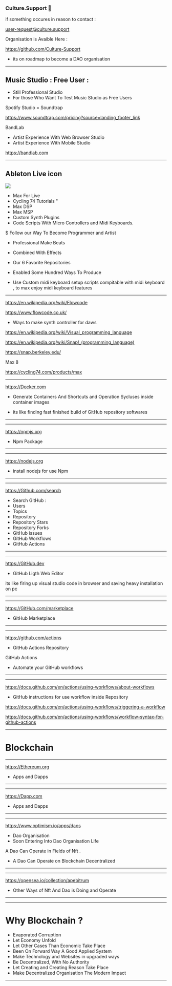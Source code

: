 ### Culture.Support 👋




if something occures in reason to contact :

user-request@culture.support






Organisation is Avaible Here : 


https://github.com/Culture-Support


- its on roadmap to become a DAO organisation 

---------

Music Studio : Free User :
--------
- Still Professional Studio 
- For those Who Want To Test Music Studio as Free Users

Spotify Studio = Soundtrap


https://www.soundtrap.com/pricing?source=landing_footer_link

BandLab 

- Artist Experience With Web Browser Studio
- Artist Experience With Mobile Studio

https://bandlab.com 


---------------



Ableton Live icon
-------------------
![](https://cloud.githubusercontent.com/assets/7797479/6123652/12002f48-b0fd-11e4-908c-804b7f02d2b4.png)


- Max For Live
- Cycling 74 Tutorials "
- Max DSP
- Max MSP
- Custom Synth Plugins
- Code Scripts With Micro Controllers and Midi Keyboards.



$ Follow our Way To Become Programmer and Artist 

- Professional Make Beats 
- Combined With Effects

- Our 6 Favorite Repositories
- Enabled Some Hundred Ways To Produce 
- Use Custom midi keyboard setup scripts compitable
with midi keyboard , to max enjoy midi keyboard features

----------





https://en.wikipedia.org/wiki/Flowcode



https://www.flowcode.co.uk/



- Ways to make synth controller for daws 


https://en.wikipedia.org/wiki/Visual_programming_language


https://en.wikipedia.org/wiki/Snap!_(programming_language)

https://snap.berkeley.edu/


Max 8

https://cycling74.com/products/max


------------


https://Docker.com

- Generate Containers And Shortcuts and Operation
Sycluses inside container images 


- its like finding fast finished build 
of GitHub repository softwares 

----------------




---------

https://npmjs.org

- Npm Package 

----------------




---------

https://nodejs.org

- install nodejs for use Npm

----------------



---------

https://Github.com/search

- Search GitHub : 
- Users
- Topics 
- Repository 
- Repository Stars 
- Repository Forks
- GitHub issues 
- GitHub Workflows
- GitHub Actions 

----------------



---------

https://GitHub.dev

- GitHub Ligth Web Editor

its like firing up visual studio code in browser
and saving heavy installation on pc 

----------------




---------

https://GitHub.com/marketplace

- GitHub Marketplace



----------------


---------

https://github.com/actions

- GitHub Actions Repository 


GitHub Actions

- Automate your GitHub workflows

----------------








---------

https://docs.github.com/en/actions/using-workflows/about-workflows

- GitHub instructions for use workflow inside
Repository

https://docs.github.com/en/actions/using-workflows/triggering-a-workflow

https://docs.github.com/en/actions/using-workflows/workflow-syntax-for-github-actions


----------------

# Blockchain 


---------

https://Ethereum.org

- Apps and Dapps  

----------------



---------

https://Dapp.com

- Apps and Dapps  

----------------


---------

https://www.optimism.io/apps/daos

- Dao Organisation 
- Soon Entering Into Dao Organisation Life

 A Dao Can Operate in Fields of Nft .
- A Dao Can Operate on Blockchain Decentralized 
----------------




---------

https://opensea.io/collection/apebitrum

- Other Ways of Nft And Dao is Doing and Operate 

----------------


---------



# Why Blockchain ?

- Evaporated Corruption
- Let Economy Unfold
- Let Other Cases Than Economic Take Place
- Been On Forward Way A Good Applied System
- Make Technology and Websites in upgraded ways 
- Be Decentralized, With No Authority
- Let Creating and Creating Reason Take Place
- Make Decentralized Organisation The Modern 
Impact 

----------------




